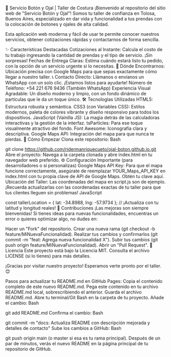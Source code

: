 🧵 Servicio Botón y Ojal | Taller de Costura
¡Bienvenido al repositorio del sitio web de "Servicio Botón y Ojal"! Somos tu taller de confianza en Tolosa, Buenos Aires, especializado en dar vida y funcionalidad a tus prendas con la colocación de botones y ojales de alta calidad.

Esta aplicación web moderna y fácil de usar te permite conocer nuestros servicios, obtener cotizaciones rápidas y contactarnos de forma sencilla.

✨ Características Destacadas
Cotizaciones al Instante: Calcula el costo de tu trabajo ingresando la cantidad de prendas y el tipo de servicio. ¡Sin sorpresas!
Fechas de Entrega Claras: Estima cuándo estará listo tu pedido, con la opción de un servicio urgente si lo necesitas.
📍 Dónde Encontrarnos: Ubicación precisa con Google Maps para que sepas exactamente cómo llegar a nuestro taller.
📞 Contacto Directo: Llámanos o envíanos un WhatsApp con un solo clic. ¡Estamos listos para ayudarte!
Número de Teléfono: +54 221 676 9436 (También WhatsApp)
Experiencia Visual Agradable: Un diseño moderno y limpio, con un fondo dinámico de partículas que le da un toque único.
🛠️ Tecnologías Utilizadas
HTML5: Estructura robusta y semántica.
CSS3 (con Variables CSS): Estilos modernos, paleta de colores vibrante y diseño responsivo para todos los dispositivos.
JavaScript (Vainilla JS): La magia detrás de las calculadoras interactivas y la gestión de la interfaz.
tsParticles: Para ese toque visualmente atractivo del fondo.
Font Awesome: Iconografía clara y descriptiva.
Google Maps API: Integración del mapa para que nunca te pierdas.
🚀 Cómo Empezar
Clona este repositorio:
Bash

git clone https://github.com/ridermanriquecueto/ojal-boton.github.io.git
Abre el proyecto: Navega a la carpeta clonada y abre index.html en tu navegador web preferido.
⚙️ Configuración Importante (para desarrolladores o si personalizas)
Google Maps API Key: Para que el mapa funcione correctamente, asegúrate de reemplazar YOUR_Maps_API_KEY en index.html con tu propia clave de API de Google Maps. Obtén tu clave aquí.
Ubicación del Taller: Las coordenadas del mapa en script.js son de ejemplo. ¡Recuerda actualizarlas con las coordenadas exactas de tu taller para que tus clientes lleguen sin problemas!
JavaScript

const tallerLocation = { lat: -34.8988, lng: -57.9734 }; // ¡Actualiza con tu latitud y longitud reales!
🤝 Contribuciones
¡Las mejoras son siempre bienvenidas! Si tienes ideas para nuevas funcionalidades, encuentras un error o quieres optimizar algo, no dudes en:

Hacer un "Fork" del repositorio.
Crear una nueva rama (git checkout -b feature/MiNuevaFuncionalidad).
Realizar tus cambios y confirmarlos (git commit -m "feat: Agrega nueva funcionalidad X").
Subir tus cambios (git push origin feature/MiNuevaFuncionalidad).
Abrir un "Pull Request".
📄 Licencia
Este proyecto está bajo la Licencia MIT. Consulta el archivo LICENSE (si lo tienes) para más detalles.

¡Gracias por visitar nuestro proyecto! Esperamos verte pronto por el taller. 😊

Pasos para actualizar tu README.md en GitHub Pages:
Copia el contenido completo de este nuevo README.md.
Pega este contenido en tu archivo README.md local, sobrescribiendo el anterior.
Guarda el archivo README.md.
Abre tu terminal/Git Bash en la carpeta de tu proyecto.
Añade el cambio:
Bash

git add README.md
Confirma el cambio:
Bash

git commit -m "docs: Actualiza README con descripción mejorada y detalles de contacto"
Sube los cambios a GitHub:
Bash

git push origin main
(o master si esa es tu rama principal).
Después de un par de minutos, verás el nuevo README en la página principal de tu repositorio de GitHub.